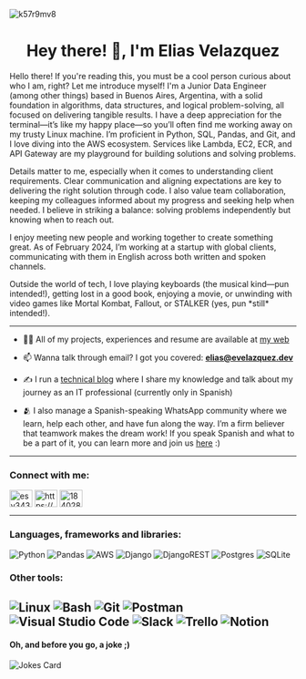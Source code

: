 ![k57r9mv8](https://github.com/user-attachments/assets/77db56b2-ed1c-44c7-9875-40f7b30754b2)

<h1 align="center">Hey there! 👋, I'm Elias Velazquez</h1>

<p align="left">Hello there! If you're reading this, you must be a cool person curious about who I am, right? Let me introduce myself! I'm a Junior Data Engineer (among other things) based in Buenos Aires, Argentina, with a solid foundation in algorithms, data structures, and logical problem-solving, all focused on delivering tangible results. I have a deep appreciation for the terminal—it’s like my happy place—so you’ll often find me working away on my trusty Linux machine. I’m proficient in Python, SQL, Pandas, and Git, and I love diving into the AWS ecosystem. Services like Lambda, EC2, ECR, and API Gateway are my playground for building solutions and solving problems.</p>
<p align="left">Details matter to me, especially when it comes to understanding client requirements. Clear communication and aligning expectations are key to delivering the right solution through code. I also value team collaboration, keeping my colleagues informed about my progress and seeking help when needed. I believe in striking a balance: solving problems independently but knowing when to reach out.</p>
<p align="left">I enjoy meeting new people and working together to create something great. As of February 2024, I’m working at a startup with global clients, communicating with them in English across both written and spoken channels.</p>
<p align="left">Outside the world of tech, I love playing keyboards (the musical kind—pun intended!), getting lost in a good book, enjoying a movie, or unwinding with video games like Mortal Kombat, Fallout, or STALKER (yes, pun *still* intended!).</p>

 --- 

- 👨‍💻 All of my projects, experiences and resume are available at [my web](https://www.evelazquez.dev/)

- 📫 Wanna talk through email? I got you covered: **elias@evelazquez.dev**

- ✍️ I run a [technical blog](https://esvdev.me/) where I share my knowledge and talk about my journey as an IT professional (currently only in Spanish)

- 🫂 I also manage a Spanish-speaking WhatsApp community where we learn, help each other, and have fun along the way. I’m a firm believer that teamwork makes the dream work! If you speak Spanish and what to be a part of it, you can learn more and join us [here](https://shareit.lat/) :)
 --- 

<h3 align="left">Connect with me:</h3>
<p align="left">
<a href="https://twitter.com/esvdev" target="blank"><img align="center" src="https://raw.githubusercontent.com/rahuldkjain/github-profile-readme-generator/master/src/images/icons/Social/twitter.svg" alt="esv343" height="30" width="40" /></a>
<a href="https://linkedin.com/in/eliassvelazquez/" target="blank"><img align="center" src="https://raw.githubusercontent.com/rahuldkjain/github-profile-readme-generator/master/src/images/icons/Social/linked-in-alt.svg" alt="https://www.linkedin.com/in/eliassvelazquez/" height="30" width="40" /></a>
<a href="https://stackoverflow.com/users/18402832" target="blank"><img align="center" src="https://raw.githubusercontent.com/rahuldkjain/github-profile-readme-generator/master/src/images/icons/Social/stack-overflow.svg" alt="18402832" height="30" width="40" /></a>
</p>

 --- 

<h3 align="left">Languages, frameworks and libraries:</h3>

![Python](https://ziadoua.github.io/m3-Markdown-Badges/badges/Python/python3.svg) ![Pandas](https://img.shields.io/badge/pandas-%23150458.svg?style=for-the-badge&logo=pandas&logoColor=white) ![AWS](https://img.shields.io/badge/AWS-%23FF9900.svg?style=for-the-badge&logo=amazon-aws&logoColor=white) ![Django](https://ziadoua.github.io/m3-Markdown-Badges/badges/Django/django1.svg) ![DjangoREST](https://img.shields.io/badge/DJANGO-REST-ff1709?style=for-the-badge&logo=django&logoColor=white&color=ff1709&labelColor=gray) ![Postgres](https://ziadoua.github.io/m3-Markdown-Badges/badges/PostgreSQL/postgresql1.svg) ![SQLite](https://ziadoua.github.io/m3-Markdown-Badges/badges/SQLite/sqlite1.svg)


<h3 align="left">Other tools:</h3>

![Linux](https://ziadoua.github.io/m3-Markdown-Badges/badges/Linux/linux2.svg) ![Bash](https://ziadoua.github.io/m3-Markdown-Badges/badges/Shell/shell1.svg) ![Git](https://ziadoua.github.io/m3-Markdown-Badges/badges/Git/git1.svg) ![Postman](https://ziadoua.github.io/m3-Markdown-Badges/badges/Postman/postman1.svg) ![Visual Studio Code](https://ziadoua.github.io/m3-Markdown-Badges/badges/VisualStudioCode/visualstudiocode1.svg) ![Slack](https://img.shields.io/badge/Slack-4A154B?style=for-the-badge&logo=slack&logoColor=white) ![Trello](https://ziadoua.github.io/m3-Markdown-Badges/badges/Trello/trello1.svg) ![Notion](https://ziadoua.github.io/m3-Markdown-Badges/badges/Notion/notion2.svg)
 --- 

<h4 align="left">Oh, and before you go, a joke ;)</h4>

![Jokes Card](https://readme-jokes.vercel.app/api)

